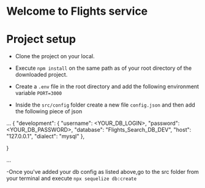 # Welcome to Flights service

# Project setup

- Clone the project on your local.
- Execute `npm install` on the same path as of your root directory of the downloaded project.

- Create a `.env` file in the root directory and add the following environment variable
    `PORT=3000`

- Inside the `src/config` folder create a new file `config.json` and then add the following piece  of json

...
{
  "development": {
    "username": <YOUR_DB_LOGIN>,
    "password": <YOUR_DB_PASSWORD>,
    "database": "Flights_Search_DB_DEV",
    "host": "127.0.0.1",
    "dialect": "mysql"
  },
 
}

...

-Once you've added your db config as listed above,go to the src folder from your terminal and execute `npx sequelize db:create`

